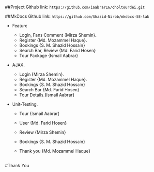 ##Project Github link: ```https://github.com/iaabrar16/choltourdei.git```


##MkDocs Github link: ```https://github.com/Shazid-Nirob/mkdocs-SE-lab```

- Feature

    * Login, Fans Comment {Mirza Shemin}.
    * Register {Md. Mozammel Haque}.
    * Bookings {S. M. Shazid Hossain}
    * Search Bar, Review {Md. Farid Hosen}  
     * Tour Package {Ismail Aabrar}


- AJAX.

     * Login {Mirza Shemin}.
    * Register {Md. Mozammel Haque}.
    * Bookings {S. M. Shazid Hossain}
    * Search Bar {Md. Farid Hosen}  
     * Tour Details.{Ismail Aabrar}


- Unit-Testing.
     
    * Tour {Ismail Aabrar}
    * User {Md. Farid Hosen}
    
     * Review  {Mirza Shemin}  
    * Bookings {S. M. Shazid Hossain}
    * Thank you {Md. Mozammel Haque}


   
<br>
#Thank You